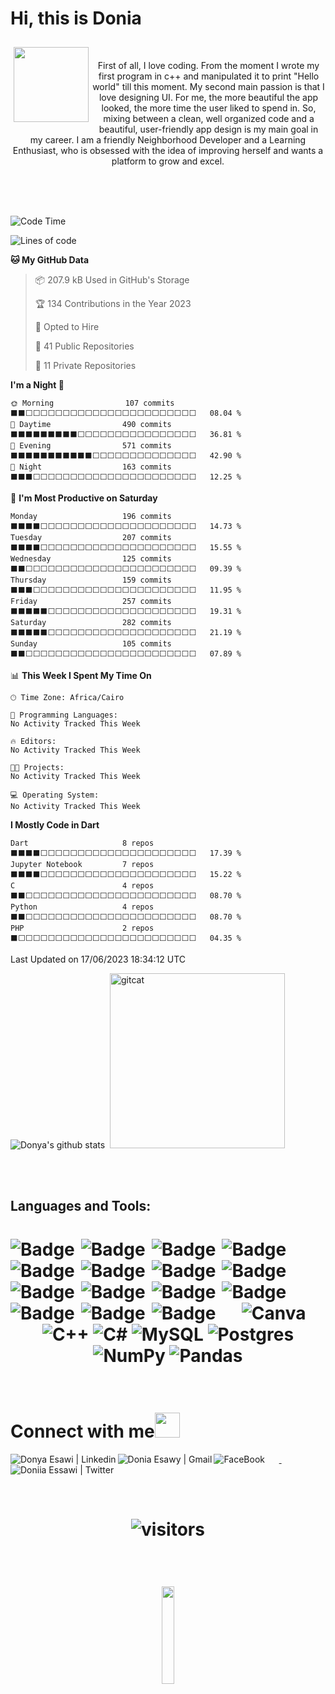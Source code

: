 # Hi, this is Donia 


<!-- 
    &nbsp; [![HitCount](http://hits.dwyl.com/SatYu26/SatYu26.svg)](http://hits.dwyl.com/SatYu26/SatYu26) 
-->

 <img src="https://i.pinimg.com/originals/2e/5c/72/2e5c72d2e357c97df0cbd6d63e782989.gif" align="left" width="120" hspace="5" vspace="10">&nbsp;&nbsp;<div align="center">First of all, I love coding. From the moment I wrote my first program in c++ and manipulated it to print "Hello world" till this moment. My second main passion is that I love designing UI. For me, the more beautiful the app looked, the more time the user liked to spend in. So, mixing between a clean, well organized code and a beautiful, user-friendly app design is my main goal in my career.
I am a friendly Neighborhood Developer and a Learning Enthusiast, who is obsessed with the idea of improving herself and wants a platform to grow and excel.</p>
</div>
<br>
<br>
<br>

<!--START_SECTION:waka-->
![Code Time](http://img.shields.io/badge/Code%20Time-5%20mins-blue)

![Lines of code](https://img.shields.io/badge/From%20Hello%20World%20I%27ve%20Written-4.4%20million%20lines%20of%20code-blue)

**🐱 My GitHub Data** 

> 📦 207.9 kB Used in GitHub's Storage 
 > 
> 🏆 134 Contributions in the Year 2023
 > 
> 💼 Opted to Hire
 > 
> 📜 41 Public Repositories 
 > 
> 🔑 11 Private Repositories 
 > 
**I'm a Night 🦉** 

```text
🌞 Morning                107 commits         ⬛⬛⬜⬜⬜⬜⬜⬜⬜⬜⬜⬜⬜⬜⬜⬜⬜⬜⬜⬜⬜⬜⬜⬜⬜   08.04 % 
🌆 Daytime                490 commits         ⬛⬛⬛⬛⬛⬛⬛⬛⬛⬜⬜⬜⬜⬜⬜⬜⬜⬜⬜⬜⬜⬜⬜⬜⬜   36.81 % 
🌃 Evening                571 commits         ⬛⬛⬛⬛⬛⬛⬛⬛⬛⬛⬛⬜⬜⬜⬜⬜⬜⬜⬜⬜⬜⬜⬜⬜⬜   42.90 % 
🌙 Night                  163 commits         ⬛⬛⬛⬜⬜⬜⬜⬜⬜⬜⬜⬜⬜⬜⬜⬜⬜⬜⬜⬜⬜⬜⬜⬜⬜   12.25 % 
```
📅 **I'm Most Productive on Saturday** 

```text
Monday                   196 commits         ⬛⬛⬛⬛⬜⬜⬜⬜⬜⬜⬜⬜⬜⬜⬜⬜⬜⬜⬜⬜⬜⬜⬜⬜⬜   14.73 % 
Tuesday                  207 commits         ⬛⬛⬛⬛⬜⬜⬜⬜⬜⬜⬜⬜⬜⬜⬜⬜⬜⬜⬜⬜⬜⬜⬜⬜⬜   15.55 % 
Wednesday                125 commits         ⬛⬛⬜⬜⬜⬜⬜⬜⬜⬜⬜⬜⬜⬜⬜⬜⬜⬜⬜⬜⬜⬜⬜⬜⬜   09.39 % 
Thursday                 159 commits         ⬛⬛⬛⬜⬜⬜⬜⬜⬜⬜⬜⬜⬜⬜⬜⬜⬜⬜⬜⬜⬜⬜⬜⬜⬜   11.95 % 
Friday                   257 commits         ⬛⬛⬛⬛⬛⬜⬜⬜⬜⬜⬜⬜⬜⬜⬜⬜⬜⬜⬜⬜⬜⬜⬜⬜⬜   19.31 % 
Saturday                 282 commits         ⬛⬛⬛⬛⬛⬜⬜⬜⬜⬜⬜⬜⬜⬜⬜⬜⬜⬜⬜⬜⬜⬜⬜⬜⬜   21.19 % 
Sunday                   105 commits         ⬛⬛⬜⬜⬜⬜⬜⬜⬜⬜⬜⬜⬜⬜⬜⬜⬜⬜⬜⬜⬜⬜⬜⬜⬜   07.89 % 
```


📊 **This Week I Spent My Time On** 

```text
🕑︎ Time Zone: Africa/Cairo

💬 Programming Languages: 
No Activity Tracked This Week

🔥 Editors: 
No Activity Tracked This Week

🐱‍💻 Projects: 
No Activity Tracked This Week

💻 Operating System: 
No Activity Tracked This Week
```

**I Mostly Code in Dart** 

```text
Dart                     8 repos             ⬛⬛⬛⬛⬜⬜⬜⬜⬜⬜⬜⬜⬜⬜⬜⬜⬜⬜⬜⬜⬜⬜⬜⬜⬜   17.39 % 
Jupyter Notebook         7 repos             ⬛⬛⬛⬛⬜⬜⬜⬜⬜⬜⬜⬜⬜⬜⬜⬜⬜⬜⬜⬜⬜⬜⬜⬜⬜   15.22 % 
C                        4 repos             ⬛⬛⬜⬜⬜⬜⬜⬜⬜⬜⬜⬜⬜⬜⬜⬜⬜⬜⬜⬜⬜⬜⬜⬜⬜   08.70 % 
Python                   4 repos             ⬛⬛⬜⬜⬜⬜⬜⬜⬜⬜⬜⬜⬜⬜⬜⬜⬜⬜⬜⬜⬜⬜⬜⬜⬜   08.70 % 
PHP                      2 repos             ⬛⬜⬜⬜⬜⬜⬜⬜⬜⬜⬜⬜⬜⬜⬜⬜⬜⬜⬜⬜⬜⬜⬜⬜⬜   04.35 % 
```




 Last Updated on 17/06/2023 18:34:12 UTC
<!--END_SECTION:waka-->

![Donya's github stats](https://github-readme-stats.vercel.app/api?username=DoniaEsawi&count_private=true&show_icons=true&theme=jolly&include_all_commits=true)&nbsp;&nbsp;<img src="https://i.ibb.co/N6KtFTw/femalecodertocat.png" alt="gitcat" style=" margin-top: 0px; margin-bottom: 0px; padding-bottom: 0px; padding-top: 0px;" width="280px" />

<br>
<br>

## Languages and Tools:

<h1  align="center">
<img alt="Badge" style="float: left; margin-right: 10px;" src="https://img.shields.io/badge/go-%2300ADD8.svg?style=for-the-badge&logo=go&logoColor=white"/>
<img alt="Badge" style="float: left; margin-right: 10px;" src="https://img.shields.io/badge/docker-%230db7ed.svg?style=for-the-badge&logo=docker&logoColor=white"/>
<img alt="Badge" style="float: left; margin-right: 10px;" src="https://img.shields.io/badge/kubernetes-%23326ce5.svg?style=for-the-badge&logo=kubernetes&logoColor=white"/>
<img alt="Badge" style="float: left; margin-right: 10px;" src="https://img.shields.io/badge/jenkins-%232C5263.svg?style=for-the-badge&logo=jenkins&logoColor=white"/>
 <img alt="Badge" style="float: left; margin-right: 10px;"  src="https://img.shields.io/badge/git%20-%23F05033.svg?&style=for-the-badge&logo=git&logoColor=white"/>
    <img alt="Badge" style="float: left; margin-right: 10px;" src="https://img.shields.io/badge/Flutter-%2302569B.svg?style=for-the-badge&logo=Flutter&logoColor=white"/>
    <img alt="Badge" style="float: left; margin-right: 10px;" src="https://img.shields.io/badge/dart-%230175C2.svg?style=for-the-badge&logo=dart&logoColor=white"/>
    <img alt="Badge" style="float: left; margin-right: 10px;" src="https://img.shields.io/badge/Firebase-039BE5?style=for-the-badge&logo=Firebase&logoColor=white"/>
    <img alt="Badge" style="float: left; margin-right: 10px;" src="https://img.shields.io/badge/Android%20Studio-3DDC84.svg?style=for-the-badge&logo=android-studio&logoColor=white"/>
 <img alt="Badge" style="float: left; margin-right: 10px;" src="https://img.shields.io/badge/jira-%230A0FFF.svg?style=for-the-badge&logo=jira&logoColor=white"/>
<img alt="Badge" style="float: left; margin-right: 10px;" src="https://img.shields.io/badge/bitbucket-%230047B3.svg?style=for-the-badge&logo=bitbucket&logoColor=white"/>

<img alt="Badge" style="float: left; margin-right: 10px;" src="https://img.shields.io/badge/Adobe%20XD-470137?style=for-the-badge&logo=Adobe%20XD&logoColor=#FF61F6"/>
    <img alt="Canva" src="https://img.shields.io/badge/Canva%20-%2300C4CC.svg?&style=for-the-badge&logo=Canva&logoColor=white"/> 
   <img alt="Badge" style="float: left; margin-right: 10px;" src="https://img.shields.io/badge/python%20-%2314354C.svg?&style=for-the-badge&logo=python&logoColor=white"/>  <img alt="Badge" style="float: left; margin-right: 10px;"  src ="https://img.shields.io/badge/Jupyter_Notebook%20-%23F37626.svg?&style=for-the-badge&logo=jupyter&logoColor=white"/>  <img alt="Badge" style="float: left; margin-right: 10px;"  src="https://img.shields.io/badge/bootstrap%20-%23563D7C.svg?&style=for-the-badge&logo=bootstrap&logoColor=white"/>  <img alt="C++" src="https://img.shields.io/badge/c++%20-%2300599C.svg?&style=for-the-badge&logo=c%2B%2B&ogoColor=white"/> <img alt="C#" src="https://img.shields.io/badge/c%23%20-%23239120.svg?&style=for-the-badge&logo=c-sharp&logoColor=white"/> <img alt="MySQL" src="https://img.shields.io/badge/mysql-%2300f.svg?&style=for-the-badge&logo=mysql&logoColor=white"/> <img alt="Postgres" src ="https://img.shields.io/badge/postgres-%23316192.svg?&style=for-the-badge&logo=postgresql&logoColor=white"/> <img alt="NumPy" src="https://img.shields.io/badge/numpy%20-%23013243.svg?&style=for-the-badge&logo=numpy&logoColor=white" /> <img alt="Pandas" src="https://img.shields.io/badge/pandas%20-%23150458.svg?&style=for-the-badge&logo=pandas&logoColor=white" />
</h1>
<br>


# Connect with me<img src="https://raw.githubusercontent.com/alexnaiman/alexnaiman/master/resources/bongocat.gif" height="40px">

  <a href="https://www.linkedin.com/in/donya-esawi-858719191/">
    <img align="left" alt="Donya Esawi | Linkedin" src="https://img.shields.io/badge/linkedin%20-%230077B5.svg?&style=for-the-badge&logo=linkedin&logoColor=white" />
  </a>&nbsp;&nbsp;
  <a href="mailto:donya.esawi@gmail.com">
    <img align="left" alt="Donia Esawy | Gmail"  src="https://img.shields.io/badge/Gmail-D14836?style=for-the-badge&logo=gmail&logoColor=white" />
  </a>&nbsp;&nbsp;<a href="https://www.facebook.com/donya.abdelfattah">
   <img align="left" alt="FaceBook" src="https://img.shields.io/badge/Facebook-1877F2?style=for-the-badge&logo=facebook&logoColor=white"/> 
   </a>&nbsp;&nbsp;<a href="https://twitter.com/DoniiaEssawi">
    <img align="left" alt="Doniia Essawi | Twitter" src="https://img.shields.io/badge/twitter%20-%231DA1F2.svg?&style=for-the-badge&logo=Twitter&logoColor=white" />
  </a>

<br><br>


<!--  Acknowledgement: https://github.com/anuraghazra/github-readme-stats -->

<h1 align="center">

 ![visitors](https://profile-counter.glitch.me/DoniaEsawi/count.svg)
 
 </h1>
<h1 align="center">
   <br/>
    
   

  <img src="https://media.giphy.com/media/jpVnC65DmYeyRL4LHS/giphy.gif" width="20%">
</h1>


